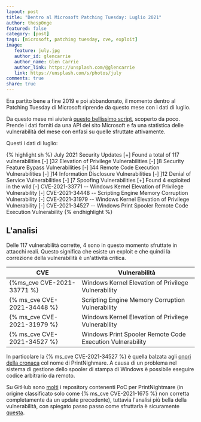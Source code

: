 ```yaml
---
layout: post
title: "Dentro al Microsoft Patching Tuesday: Luglio 2021"
author: thesp0nge
featured: false
category: [post]
tags: [microsoft, patching tuesday, cve, exploit]
image:
   feature: july.jpg
   author_id: glencarrie
   author_name: Glen Carrie
   author_link: https://unsplash.com/@glencarrie
   link: https://unsplash.com/s/photos/july
comments: true
share: true
---
```


Era partito bene a fine 2019 e poi abbandonato, il momento dentro al Patching
Tuesday di Microsoft riprende da questo mese con i dati di luglio.

Da questo mese mi aiuterà [questo bellissimo
script](https://github.com/Immersive-Labs-Sec/msrc-api), scoperto da poco.
Prende i dati forniti da una API del sito Microsoft e fa una statistica delle
vulnerabilità del mese con enfasi su quelle sfruttate attivamente.

Questi i dati di luglio:

{% highlight sh %}
July 2021 Security Updates
[+] Found a total of 117 vulnerabilities
  [-] ]32 Elevation of Privilege Vulnerabilities
  [-] ]8 Security Feature Bypass Vulnerabilities
  [-] ]44 Remote Code Execution Vulnerabilities
  [-] ]14 Information Disclosure Vulnerabilities
  [-] ]12 Denial of Service Vulnerabilities
  [-] ]7 Spoofing Vulnerabilities
[+] Found 4 exploited in the wild
  [-] CVE-2021-33771 -- Windows Kernel Elevation of Privilege Vulnerability
  [-] CVE-2021-34448 -- Scripting Engine Memory Corruption Vulnerability
  [-] CVE-2021-31979 -- Windows Kernel Elevation of Privilege Vulnerability
  [-] CVE-2021-34527 -- Windows Print Spooler Remote Code Execution Vulnerability
{% endhighlight %}

## L'analisi

Delle 117 vulnerabilità corrette, 4 sono in questo momento sfruttate in
attacchi reali. Questo significa che esiste un exploit e che quindi la
correzione della vulnerabilità è un'attività critica.

| CVE | Vulnerabilità |
|-----|---------------|
| {%ms_cve CVE-2021-33771 %} | Windows Kernel Elevation of Privilege Vulnerability |
| {% ms_cve CVE-2021-34448 %} | Scripting Engine Memory Corruption Vulnerability|
| {% ms_cve CVE-2021-31979 %} | Windows Kernel Elevation of Privilege Vulnerability|
| {% ms_cve  CVE-2021-34527 %} | Windows Print Spooler Remote Code Execution Vulnerability

In particolare la {% ms_cve  CVE-2021-34527 %} è quella balzata agli [onori
della
cronaca](https://securelist.com/quick-look-at-cve-2021-1675-cve-2021-34527-aka-printnightmare/103123/)
col nome di PrintNighmare. A causa di un problema nel sistema di gestione dello
spooler di stampa di Windows è possibile eseguire codice arbitrario da remoto.

Su GitHub sono
[molti](https://www.google.com/search?q=print+nightmare+exploit+github) i
repository contenenti PoC per PrintNightmare (in origine classificato solo come
{% ms_cve CVE-2021-1675 %} non corretta completamente da un update precedente),
tuttavia l'analisi più bella della vulnerabilità, con spiegato passo passo come
sfruttarla è sicuramente
[questa](https://github.com/JumpsecLabs/PrintNightmare/blob/main/PrivEscTest.md).
